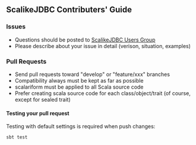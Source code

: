 ## ScalikeJDBC Contributers' Guide

### Issues

- Questions should be posted to [ScalikeJDBC Users Group](https://groups.google.com/forum/#!forum/scalikejdbc-users-group)
- Please describe about your issue in detail (verison, situation, examples)

### Pull Requests

- Send pull requests toward "develop" or "feature/xxx" branches
- Compatibility always must be kept as far as possible
- scalariform must be applied to all Scala source code
- Prefer creating scala source code for each class/object/trait (of course, except for sealed trait)

#### Testing your pull request

Testing with default settings is required when push changes:

```sh
sbt test
```

